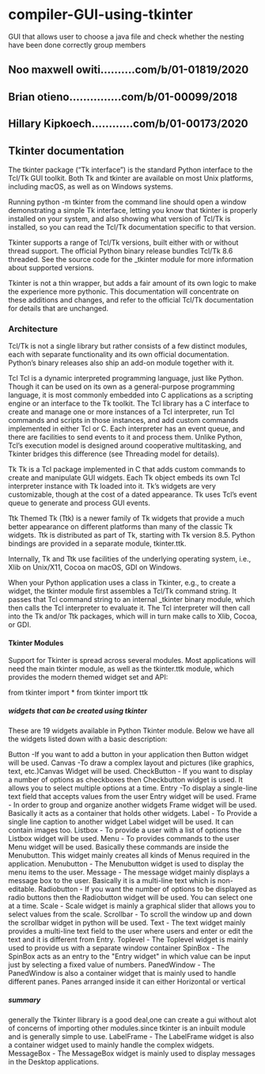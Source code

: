 # compiler-GUI-using-tkinter
GUI that allows user to choose a java file and check whether the nesting have been done correctly
group members
## Noo maxwell owiti..........com/b/01-01819/2020
## Brian otieno...............com/b/01-00099/2018
## Hillary Kipkoech............com/b/01-00173/2020

## Tkinter documentation

The tkinter package (“Tk interface”) is the standard Python interface to the Tcl/Tk GUI toolkit. Both Tk and tkinter are available on most Unix platforms, including macOS, as well as on Windows systems.

Running python -m tkinter from the command line should open a window demonstrating a simple Tk interface, letting you know that tkinter is properly installed on your system, and also showing what version of Tcl/Tk is installed, so you can read the Tcl/Tk documentation specific to that version.

Tkinter supports a range of Tcl/Tk versions, built either with or without thread support. The official Python binary release bundles Tcl/Tk 8.6 threaded. See the source code for the _tkinter module for more information about supported versions.

Tkinter is not a thin wrapper, but adds a fair amount of its own logic to make the experience more pythonic. This documentation will concentrate on these additions and changes, and refer to the official Tcl/Tk documentation for details that are unchanged.

### Architecture

Tcl/Tk is not a single library but rather consists of a few distinct modules, each with separate functionality and its own official documentation. Python’s binary releases also ship an add-on module together with it.

Tcl
Tcl is a dynamic interpreted programming language, just like Python. Though it can be used on its own as a general-purpose programming language, it is most commonly embedded into C applications as a scripting engine or an interface to the Tk toolkit. The Tcl library has a C interface to create and manage one or more instances of a Tcl interpreter, run Tcl commands and scripts in those instances, and add custom commands implemented in either Tcl or C. Each interpreter has an event queue, and there are facilities to send events to it and process them. Unlike Python, Tcl’s execution model is designed around cooperative multitasking, and Tkinter bridges this difference (see Threading model for details).

Tk
Tk is a Tcl package implemented in C that adds custom commands to create and manipulate GUI widgets. Each Tk object embeds its own Tcl interpreter instance with Tk loaded into it. Tk’s widgets are very customizable, though at the cost of a dated appearance. Tk uses Tcl’s event queue to generate and process GUI events.

Ttk
Themed Tk (Ttk) is a newer family of Tk widgets that provide a much better appearance on different platforms than many of the classic Tk widgets. Ttk is distributed as part of Tk, starting with Tk version 8.5. Python bindings are provided in a separate module, tkinter.ttk.

Internally, Tk and Ttk use facilities of the underlying operating system, i.e., Xlib on Unix/X11, Cocoa on macOS, GDI on Windows.

When your Python application uses a class in Tkinter, e.g., to create a widget, the tkinter module first assembles a Tcl/Tk command string. It passes that Tcl command string to an internal _tkinter binary module, which then calls the Tcl interpreter to evaluate it. The Tcl interpreter will then call into the Tk and/or Ttk packages, which will in turn make calls to Xlib, Cocoa, or GDI.

#### Tkinter Modules

Support for Tkinter is spread across several modules. Most applications will need the main tkinter module, as well as the tkinter.ttk module, which provides the modern themed widget set and API:

from tkinter import *
from tkinter import ttk

##### widgets that can be created using tkinter
These are 19 widgets available in Python Tkinter module. Below we have all the widgets listed down with a basic description:

Button	-If you want to add a button in your application then Button widget will be used.
Canvas	-To draw a complex layout and pictures (like graphics, text, etc.)Canvas Widget will be used.
CheckButton -	If you want to display a number of options as checkboxes then Checkbutton widget is used. It allows you to select multiple options at a time.
Entry	-To display a single-line text field that accepts values from the user Entry widget will be used.
Frame -	In order to group and organize another widgets Frame widget will be used. Basically it acts as a container that holds other widgets.
Label -	To Provide a single line caption to another widget Label widget will be used. It can contain images too.
Listbox - To provide a user with a list of options the Listbox widget will be used.
Menu -	To provides commands to the user Menu widget will be used. Basically these commands are inside the Menubutton. This widget mainly creates all kinds of Menus required in the application.
Menubutton -	The Menubutton widget is used to display the menu items to the user.
Message -	The message widget mainly displays a message box to the user. Basically it is a multi-line text which is non-editable.
Radiobutton -	If you want the number of options to be displayed as radio buttons then the Radiobutton widget will be used. You can select one at a time.
Scale -	Scale widget is mainly a graphical slider that allows you to select values from the scale.
Scrollbar -	To scroll the window up and down the scrollbar widget in python will be used.
Text -	The text widget mainly provides a multi-line text field to the user where users and enter or edit the text and it is different from Entry.
Toplevel - The Toplevel widget is mainly used to provide us with a separate window container
SpinBox -	The SpinBox acts as an entry to the "Entry widget" in which value can be input just by selecting a fixed value of numbers.
PanedWindow -	The PanedWindow is also a container widget that is mainly used to handle different panes. Panes arranged inside it can either Horizontal or vertical
##### summary
generally the Tkinter llibrary is a good deal,one can create a gui without alot of concerns of importing other modules.since  tkinter is an inbuilt module and is generally simple to use.
LabelFrame -	The LabelFrame widget is also a container widget used to mainly handle the complex widgets.
MessageBox -	The MessageBox widget is mainly used to display messages in the Desktop applications.
